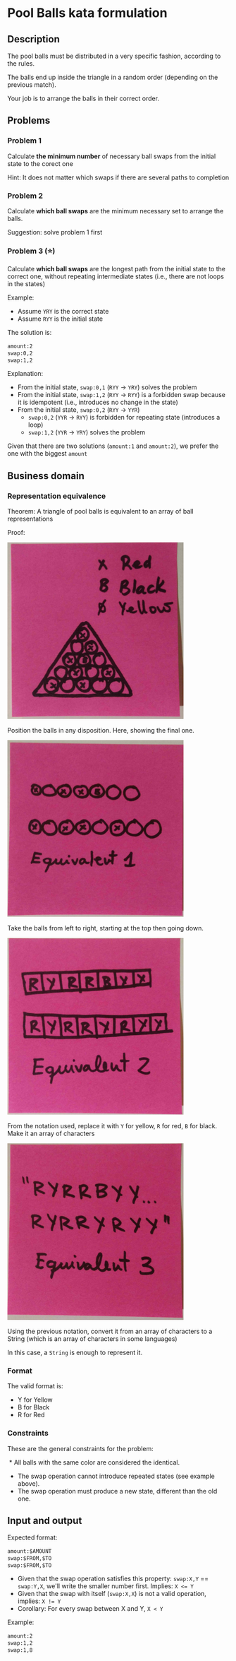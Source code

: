 # Pool Balls kata formulation

## Description

The pool balls must be distributed in a very specific fashion, according to the rules.

The balls end up inside the triangle in a random order (depending on the previous match).

Your job is to arrange the balls in their correct order.

## Problems

### Problem 1

Calculate **the minimum number** of necessary ball swaps from the initial state to the corect one

Hint: It does not matter which swaps if there are several paths to completion

### Problem 2

Calculate **which ball swaps** are the minimum necessary set to arrange the balls. 

Suggestion: solve problem 1 first

### Problem 3 (:star:)

Calculate **which ball swaps** are the longest path from the initial state to the correct one, without repeating intermediate states (i.e., there are not loops in the states)

Example:
  
  * Assume `YRY` is the correct state
  * Assume `RYY` is the initial state
  
The solution is:
```
amount:2
swap:0,2
swap:1,2
```

Explanation:

  * From the initial state, `swap:0,1` (`RYY` -> `YRY`) solves the problem
  * From the initial state, `swap:1,2` (`RYY` -> `RYY`) is a forbidden swap because it is idempotent (i.e., introduces no change in the state)
  * From the initial state, `swap:0,2` (`RYY` -> `YYR`)
     * `swap:0,2` (`YYR` -> `RYY`) is forbidden for repeating state (introduces a loop)
     * `swap:1,2` (`YYR` -> `YRY`) solves the problem
 
Given that there are two solutions (`amount:1` and `amount:2`), we prefer the one with the biggest `amount`


## Business domain

### Representation equivalence

Theorem: A triangle of pool balls is equivalent to an array of ball representations

Proof:

<img src="./images/1.jpeg" width="400" height="400">

Position the balls in any disposition. Here, showing the final one.

<img src="./images/2.jpeg" width="400" height="400">

Take the balls from left to right, starting at the top then going down.

<img src="./images/3.jpeg" width="400" height="400">

From the notation used, replace it with `Y` for yellow, `R` for red, `B` for black. Make it an array of characters

<img src="./images/4.jpeg" width="400" height="400">

Using the previous notation, convert it from an array of characters to a String (which is an array of characters in some languages)

In this case, a `String` is enough to represent it.

### Format

The valid format is:

  * Y for Yellow
  * B for Black
  * R for Red

### Constraints

These are the general constraints for the problem:

  * All balls with the same color are considered the identical.  
  * The swap operation cannot introduce repeated states (see example above).
  * The swap operation must produce a new state, different than the old one.
  
## Input and output

Expected format:

```
amount:$AMOUNT
swap:$FROM,$TO
swap:$FROM,$TO
```

  * Given that the swap operation satisfies this property: `swap:X,Y` == `swap:Y,X`, we'll write the smaller number first. Implies: `X <= Y`
  * Given that the swap with itself (`swap:X,X`) is not a valid operation, implies: `X != Y`
  * Corollary: For every swap between X and Y, `X < Y`

Example:

```
amount:2
swap:1,2
swap:1,8
```
